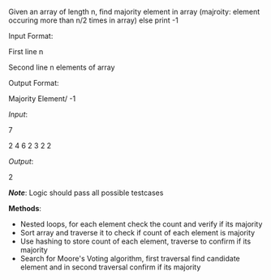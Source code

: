 Given an array of length n, find majority element in array (majroity: element occuring more than n/2 times in array) else print -1

Input Format:

First line n

Second line n elements of array


Output Format:

Majority Element/ -1


*Input*: 

7

2 4 6 2 3 2 2


*Output*: 

2


__*Note*__: Logic should pass all possible testcases


**Methods**:
- Nested loops, for each element check the count and verify if its majority
- Sort array and traverse it to check if count of each element is majority
- Use hashing to store count of each element, traverse to confirm if its majority
- Search for Moore's Voting algorithm, first traversal find candidate element and in second traversal confirm if its majority 
